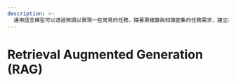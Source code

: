 ```yaml
---
description: >-
  通用語言模型可以透過微調以實現一些常見的任務，隨著更複雜與知識密集的任務需求，建立基於語言模型的系統來存取外部知識來完成任務。這使得事實更加一致，提高了生成回應的可靠性，並有助於減輕「幻覺」問題。
---
```


# Retrieval Augmented Generation (RAG)

